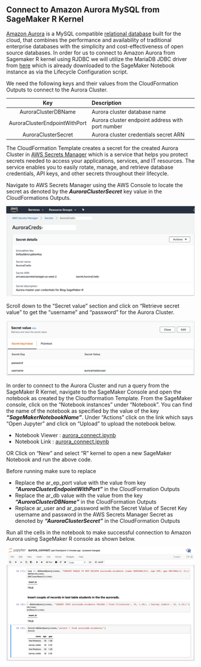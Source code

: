 ## Connect to Amazon Aurora MySQL from SageMaker R Kernel

[Amazon Aurora](https://aws.amazon.com/rds/aurora/) is a MySQL compatible [relational database](https://aws.amazon.com/relational-database/) built for the cloud, that combines the performance and availability of traditional enterprise databases with the simplicity and cost-effectiveness of open source databases. In order for us to connect to Amazon Aurora from Sagemaker R kernel using RJDBC we will utilize the MariaDB JDBC driver from [here](https://downloads.mariadb.org/connector-java/) which is already downloaded to the SageMaker Notebook instance as via the Lifecycle Configuration script.

We need the following keys and their values from the CloudFormation Outputs to connect to the Aurora Cluster.

| Key | Description |
| :-------------: |:-------------| 
| AuroraClusterDBName | Aurora cluster database name |
| AuroraClusterEndpointWithPort | Aurora cluster endpoint address with port number |
| AuroraClusterSecret | Aurora cluster credentials secret ARN |

The CloudFormation Template creates a secret for the created Aurora Cluster in [AWS Secrets Manager](https://aws.amazon.com/secrets-manager/) which is a service that helps you protect secrets needed to access your applications, services, and IT resources. The service enables you to easily rotate, manage, and retrieve database credentials, API keys, and other secrets throughout their lifecycle.

Navigate to AWS Secrets Manager using the AWS Console to locate the secret as denoted by the **_AuroraClusterSecret_** key value in the CloudFormations Outputs.

![Secrets_Manager_Aurora](images/Secrets_Manager_Aurora.png)

Scroll down to the “Secret value” section and click on “Retrieve secret value” to get the “username” and “password” for the Aurora Cluster.

![Secrets_Manager_Get_Aurora_Cred](images/Secrets_Manager_Get_Aurora_Cred.png)

In order to connect to the Aurora Cluster and run a query from the SageMaker R Kernel, navigate to the SageMaker Console and open the notebook as created by the Cloudformation Template. From the SageMaker console, click on the “Notebook instances” under “Notebook”. You can find the name of the notebook as specified by the value of the key **_“SageMakerNotebookName”_**. Under “Actions” click on the link which says “Open Jupyter” and click on “Upload” to upload the notebook below.

* Notebook Viewer : [aurora_connect.ipynb](https://nbviewer.jupyter.org/github/aws-samples/amazon-sagemaker-r-kernel-access-data-sources/blob/master/notebooks/aurora_connect.ipynb)
* Notebook Link : [aurora_connect.ipynb](notebooks/aurora_connect.ipynb)

OR Click on “New” and select “R” kernel to open a new SageMaker Notebook and run the above code.

Before running make sure to replace 
* Replace the ar_ep_port value with the value from key **_“AuroraClusterEndpointWithPort”_** in the CloudFormation Outputs
* Replace the ar_db value with the value from the key **_“AuroraClusterDBName”_** in the CloudFormation Outputs
* Replace ar_user and ar_password with the Secret Value of Secret Key username and password in the AWS Secrets Manager Secret as denoted by **_“AuroraClusterSecret”_** in the CloudFormation Outputs

Run all the cells in the notebook to make successful connection to Amazon Aurora using SageMaker R console as shown below.

![SageMaker_R_Aurora_Connect](images/SageMaker_R_Aurora_Connect.png)